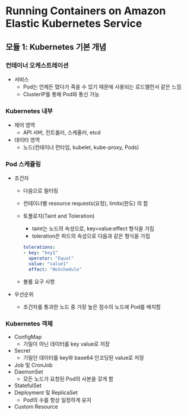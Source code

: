 # Running Containers on Amazon Elastic Kubernetes Service
## 모듈 1: Kubernetes 기본 개념
### 컨테이너 오케스트레이션
- 서비스
    - Pod는 언제든 떴다가 죽을 수 있기 때문에 사용되는 로드밸런서 같은 느낌
    - ClusterIP를 통해 Pod와 통신 가능
### Kubernetes 내부
- 제어 영역
    - API 서버, 컨트롤러, 스케줄러, etcd
- 데이터 영역
    - 노드(컨테이너 런타임, kubelet, kube-proxy, Pods)
### Pod 스케쥴링
- 조건자
    - 다음으로 필터링
    - 컨테이너별 resource requests(요청), limits(한도) 의 합
    - 토폴로지(Taint and Toleration)
        - taint는 노드의 속성으로, key=value:effect 형식을 가짐
        - toleration은 파드의 속성으로 다음과 같은 형식을 가짐  
        ```yaml
        tolerations:
        - key: "key1"
          operator: "Equal"
          value: "value1"
          effect: "NoSchedule"
        ```

    - 볼륨 요구 사항
            
- 우선순위
    - 조건자를 통과한 노드 중 가장 높은 점수의 노드에 Pod를 배치함
### Kubernetes 객체
- ConfigMap
    - 기밀이 아닌 데이터를 key value로 저장
- Secret
    - 기밀인 데이터를 key와 base64 인코딩된 value로 저장  
- Job 및 CronJob
- DaemonSet
    - 모든 노드가 요청된 Pod의 사본을 갖게 함
- StatefulSet
- Deployment 및 ReplicaSet
    - Pod의 수를 항상 일정하게 유지
- Custom Resource
